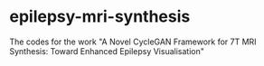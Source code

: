 # epilepsy-mri-synthesis
 The codes for the work "A Novel CycleGAN Framework for 7T MRI Synthesis: Toward Enhanced Epilepsy Visualisation"
